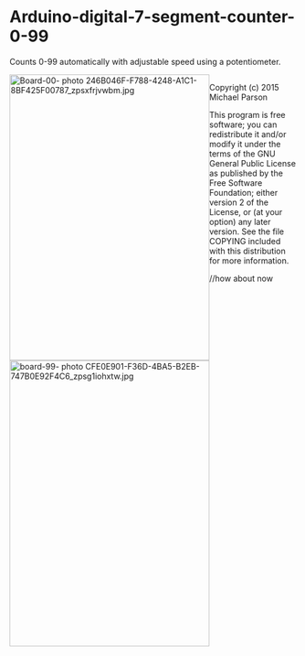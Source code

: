 # Arduino-digital-7-segment-counter-0-99
Counts 0-99 automatically with adjustable speed using a potentiometer. 

<div style="float: right;" a href="http://s76.photobucket.com/user/mpgoat/media/246B046F-F788-4248-A1C1-8BF425F00787_zpsxfrjvwbm.jpg.html" target="_blank"><img HEIGHT="500" WIDTH="350" src="http://i76.photobucket.com/albums/j8/mpgoat/246B046F-F788-4248-A1C1-8BF425F00787_zpsxfrjvwbm.jpg" border="0" alt="Board-00- photo 246B046F-F788-4248-A1C1-8BF425F00787_zpsxfrjvwbm.jpg" style="float:left;" alt="" /></a> <img HEIGHT="500" WIDTH="350" src="http://i76.photobucket.com/albums/j8/mpgoat/CFE0E901-F36D-4BA5-B2EB-747B0E92F4C6_zpsg1iohxtw.jpg" border="0" alt="board-99- photo CFE0E901-F36D-4BA5-B2EB-747B0E92F4C6_zpsg1iohxtw.jpg" style="float:left;" alt="" /></a>

Copyright (c) 2015 Michael Parson

  This program is free software; you can redistribute it and/or
  modify it under the terms of the GNU General Public License as
  published by the Free Software Foundation; either version 2 of the
  License, or (at your option) any later version.  See the file
  COPYING included with this distribution for more information.
 
//how about now
